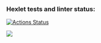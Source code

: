 ### Hexlet tests and linter status:
[![Actions Status](https://github.com/nikolaiKudriashov/frontend-project-lvl1/workflows/hexlet-check/badge.svg)](https://github.com/nikolaiKudriashov/frontend-project-lvl1/actions)

<a href="https://codeclimate.com/github/nikolaiKudriashov/frontend-project-lvl1/maintainability"><img src="https://api.codeclimate.com/v1/badges/0f0896a7d3637d5ac299/maintainability" /></a>